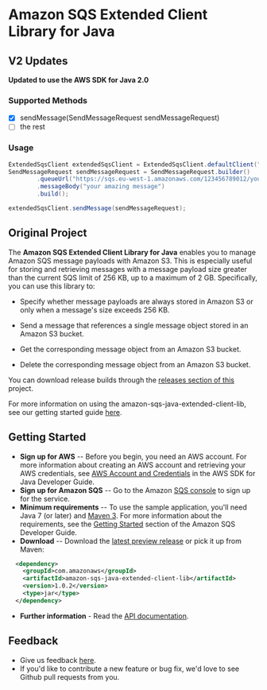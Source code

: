 Amazon SQS Extended Client Library for Java
===========================================

## V2 Updates

**Updated to use the AWS SDK for Java 2.0**

### Supported Methods

- [x] sendMessage(SendMessageRequest sendMessageRequest)
- [ ] the rest

### Usage

```java
ExtendedSqsClient extendedSqsClient = ExtendedSqsClient.defaultClient("your-bucket-name");
SendMessageRequest sendMessageRequest = SendMessageRequest.builder()
        .queueUrl("https://sqs.eu-west-1.amazonaws.com/123456789012/your-queue")
        .messageBody("your amazing message")
        .build();

extendedSqsClient.sendMessage(sendMessageRequest);
```

## Original Project

The **Amazon SQS Extended Client Library for Java** enables you to manage Amazon SQS message payloads with Amazon S3. This is especially useful for storing and retrieving messages with a message payload size greater than the current SQS limit of 256 KB, up to a maximum of 2 GB. Specifically, you can use this library to:

* Specify whether message payloads are always stored in Amazon S3 or only when a message's size exceeds 256 KB.

* Send a message that references a single message object stored in an Amazon S3 bucket.

* Get the corresponding message object from an Amazon S3 bucket.

* Delete the corresponding message object from an Amazon S3 bucket.

You can download release builds through the [releases section of this](https://github.com/awslabs/amazon-sqs-java-extended-client-lib) project.

For more information on using the amazon-sqs-java-extended-client-lib, see our getting started guide [here](http://docs.aws.amazon.com/AWSSimpleQueueService/latest/SQSDeveloperGuide/s3-messages.html).

## Getting Started

* **Sign up for AWS** -- Before you begin, you need an AWS account. For more information about creating an AWS account and retrieving your AWS credentials, see [AWS Account and Credentials](http://docs.aws.amazon.com/AWSSdkDocsJava/latest/DeveloperGuide/java-dg-setup.html) in the AWS SDK for Java Developer Guide.
* **Sign up for Amazon SQS** -- Go to the Amazon [SQS console](https://console.aws.amazon.com/sqs/home?region=us-east-1) to sign up for the service.
* **Minimum requirements** -- To use the sample application, you'll need Java 7 (or later) and [Maven 3](http://maven.apache.org/). For more information about the requirements, see the [Getting Started](http://docs.aws.amazon.com/AWSSimpleQueueService/latest/SQSDeveloperGuide/s3-messages.html) section of the Amazon SQS Developer Guide.
* **Download** -- Download the [latest preview release](https://github.com/awslabs/amazon-sqs-java-extended-client-lib/releases) or pick it up from Maven:
```xml
  <dependency>
    <groupId>com.amazonaws</groupId>
    <artifactId>amazon-sqs-java-extended-client-lib</artifactId>
    <version>1.0.2</version>
    <type>jar</type>
  </dependency>
```
* **Further information** - Read the [API documentation](http://aws.amazon.com/documentation/sqs/).

## Feedback
* Give us feedback [here](https://github.com/awslabs/amazon-sqs-java-extended-client-lib/issues).
* If you'd like to contribute a new feature or bug fix, we'd love to see Github pull requests from you.
